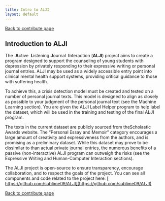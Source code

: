 ```yaml
---
title: Intro to ALJI
layout: default
---
```


[Back to contribute page](./contribute)

## Introduction to ALJI

The ​ **A**ctive ​ **L**​istening ​ **J**​ournal ​ **I**​nteraction (​ **ALJI**​) project aims to create a program designed to support the counseling of young students with depression by privately responding to their expressive writing or personal journal entries. ALJI may be used as a widely accessible entry point into clinical mental health support systems, providing critical guidance to those with suffering health.

To achieve this, a crisis detection model must be created and tested on a number of personal journal texts. This model is designed to align as closely as possible to your judgment of the personal journal text (see the ​Machine Learning​ section). You are given the ALJI Label Helper program to help label the dataset, which will be used in the training and testing of the final ALJI program.

The texts in the current dataset are publicly sourced from the ​Scholastic Awards website​. The “Personal Essay and Memoir” category encourages a large amount of creativity and expressiveness from the authors, and is promising as a preliminary dataset. While this dataset may prove to be dissimilar to than actual private journal entries, the numerous benefits of a passive (non-interactive) ALJI program can outweigh the risks (see the ​Expressive Writing​ and ​Human-Computer Interaction sections).

The ALJI project is open-source to ensure transparency, encourage collaboration, and to respect the goals of the project. You can see all components and code related to the project here: [​https://github.com/sublime09/ALJI](​https://github.com/sublime09/ALJI)

[Back to contribute page](./contribute)